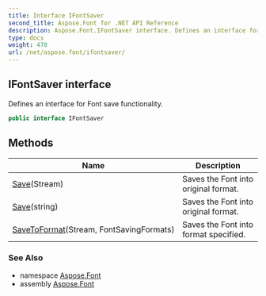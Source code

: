 ```yaml
---
title: Interface IFontSaver
second_title: Aspose.Font for .NET API Reference
description: Aspose.Font.IFontSaver interface. Defines an interface for Font save functionality
type: docs
weight: 470
url: /net/aspose.font/ifontsaver/
---
```

## IFontSaver interface

Defines an interface for Font save functionality.

```csharp
public interface IFontSaver
```

## Methods

| Name | Description |
| --- | --- |
| [Save](../../aspose.font/ifontsaver/save/#save)(Stream) | Saves the Font into original format. |
| [Save](../../aspose.font/ifontsaver/save/#save_1)(string) | Saves the Font into original format. |
| [SaveToFormat](../../aspose.font/ifontsaver/savetoformat/)(Stream, FontSavingFormats) | Saves the Font into format specified. |

### See Also

* namespace [Aspose.Font](../../aspose.font/)
* assembly [Aspose.Font](../../)


